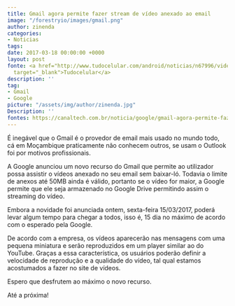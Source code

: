 ```yaml
---
title: Gmail agora permite fazer stream de vídeo anexado ao email
image: "/forestryio/images/gmail.png"
author: zinenda
categories:
- Noticias
tags: 
date: 2017-03-18 00:00:00 +0000
layout: post
fonte: <a href="http://www.tudocelular.com/android/noticias/n67996/videochamadas-no-android-via-booyah-app.html"
  target="_blank">Tudocelular</a>
description: ''
tag:
- Gmail
- Google
picture: "/assets/img/author/zinenda.jpg"
Description: ''
fontes: https://canaltech.com.br/noticia/google/gmail-agora-permite-fazer-streaming-de-videos-anexados-ao-e-mail-90794/
---
```

É inegável que o Gmail é o provedor de email mais usado no mundo todo, cá em Moçambique praticamente não conhecem outros, se usam o Outlook foi por motivos profissionais.

A Google anunciou um novo recurso do Gmail que permite ao utilizador possa assistir o vídeos anexado no seu email sem baixar-ló. Todavia o limite de anexos até 50MB ainda é válido, portanto se o vídeo for maior, a Google permite que ele seja armazenado no Google Drive permitindo assim o streaming do vídeo.

Embora a novidade foi anunciada ontem, sexta-feira 15/03/2017, poderá levar algum tempo para chegar a todos, isso é, 15 dia no máximo de acordo com o esperado pela Google.

De acordo com a empresa, os vídeos aparecerão nas mensagens com uma pequena miniatura e serão reproduzidos em um player similar ao do YouTube. Graças a essa característica, os usuários poderão definir a velocidade de reprodução e a qualidade do vídeo, tal qual estamos acostumados a fazer no site de vídeos.

Espero que desfrutem ao máximo o novo recurso.

Até a próxima!